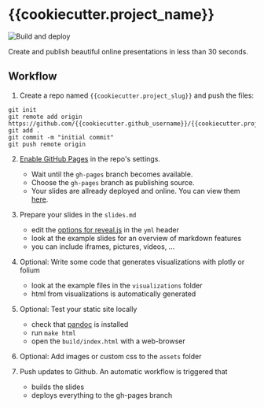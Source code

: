 # {{cookiecutter.project_name}}

![Build and deploy](https://github.com/{{cookiecutter.github_username}}/{{cookiecutter.project_slug}}/workflows/Build%20and%20deploy/badge.svg?branch=master)

Create and publish beautiful online presentations in less than 30 seconds. 

## Workflow

1. Create a repo named `{{cookiecutter.project_slug}}` and push the files:

```shell
git init
git remote add origin https://github.com/{{cookiecutter.github_username}}/{{cookiecutter.project_slug}}.git
git add .
git commit -m "initial commit"
git push remote origin
```

2. [Enable GitHub Pages](https://help.github.com/en/github/working-with-github-pages/configuring-a-publishing-source-for-your-github-pages-site) in the repo's settings.
    - Wait until the `gh-pages` branch becomes available.
    - Choose the `gh-pages` branch as publishing source.
    - Your slides are allready deployed and online. You can view them [here](https://{{cookiecutter.github_username}}github.io//{{cookiecutter.project_slug}}/#/title-slide).
    
3. Prepare your slides in the `slides.md`
    - edit the [options for reveal.js](https://github.com/hakimel/reveal.js#configuration) in the `yml` header
    - look at the example slides for an overview of markdown features
    - you can include iframes, pictures, videos, ...

4. Optional: Write some code that generates visualizations with plotly or folium
    - look at the example files in the `visualizations` folder
    - html from visualizations is automatically generated
    
5. Optional: Test your static site locally
    - check that [pandoc](https://pandoc.org/installing.html) is installed
    - run `make html`
    - open the `build/index.html` with a web-browser
    
6. Optional: Add images or custom css to the `assets` folder
    
7. Push updates to Github. An automatic workflow is triggered that
    - builds the slides
    - deploys everything to the gh-pages branch

